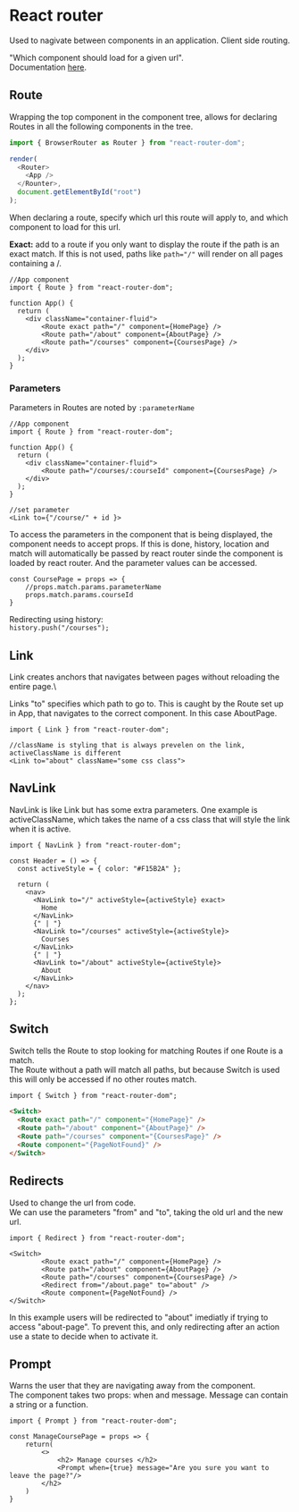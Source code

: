 # React router

Used to nagivate between components in an application. Client side routing.

"Which component should load for a given url".\
Documentation [here](https://reactrouter.com/core/api/Hooks).

## Route

Wrapping the top component in the component tree, allows for declaring Routes
in all the following components in the tree.

```js
import { BrowserRouter as Router } from "react-router-dom";

render(
  <Router>
    <App />
  </Rounter>,
  document.getElementById("root")
);
```

When declaring a route, specify which url this route will apply to, and which
component to load for this url.

**Exact:** add to a route if you only want to display the route if the path is an exact match. If this is not used, paths like `path="/"` will render on all pages containing a /.

```JSX
//App component
import { Route } from "react-router-dom";

function App() {
  return (
    <div className="container-fluid">
        <Route exact path="/" component={HomePage} />
        <Route path="/about" component={AboutPage} />
        <Route path="/courses" component={CoursesPage} />
    </div>
  );
}
```

### Parameters

Parameters in Routes are noted by `:parameterName`

```JSX
//App component
import { Route } from "react-router-dom";

function App() {
  return (
    <div className="container-fluid">
        <Route path="/courses/:courseId" component={CoursesPage} />
    </div>
  );
}

//set parameter
<Link to={"/course/" + id }>
```

To access the parameters in the component that is being displayed, the component needs to accept props. If this is done, history, location and match will automatically be passed by react router sinde the component is loaded by react router. And the parameter values can be accessed.

```JSX
const CoursePage = props => {
    //props.match.params.parameterName
    props.match.params.courseId
}
```

Redirecting using history:\
`history.push("/courses");`

## Link

Link creates anchors that navigates between pages without reloading the entire page.\

Links "to" specifies which path to go to. This is caught by the Route set up in App, that navigates to the correct component. In this case AboutPage.

```JSX
import { Link } from "react-router-dom";

//className is styling that is always prevelen on the link, activeClassName is different
<Link to="about" className="some css class">
```

## NavLink

NavLink is like Link but has some extra parameters. One example is activeClassName, which takes the name of a css class that will style the link when it is active.

```JSX
import { NavLink } from "react-router-dom";

const Header = () => {
  const activeStyle = { color: "#F15B2A" };

  return (
    <nav>
      <NavLink to="/" activeStyle={activeStyle} exact>
        Home
      </NavLink>
      {" | "}
      <NavLink to="/courses" activeStyle={activeStyle}>
        Courses
      </NavLink>
      {" | "}
      <NavLink to="/about" activeStyle={activeStyle}>
        About
      </NavLink>
    </nav>
  );
};
```

## Switch

Switch tells the Route to stop looking for matching Routes if one Route is a match.\
The Route without a path will match all paths, but because Switch is used this will only be accessed if no other routes match.

```html
import { Switch } from "react-router-dom";

<Switch>
  <Route exact path="/" component="{HomePage}" />
  <Route path="/about" component="{AboutPage}" />
  <Route path="/courses" component="{CoursesPage}" />
  <Route component="{PageNotFound}" />
</Switch>
```

## Redirects

Used to change the url from code.\
We can use the parameters "from" and "to", taking the old url and the new url.

```JSX
import { Redirect } from "react-router-dom";

<Switch>
        <Route exact path="/" component={HomePage} />
        <Route path="/about" component={AboutPage} />
        <Route path="/courses" component={CoursesPage} />
        <Redirect from="/about.page" to="about" />
        <Route component={PageNotFound} />
</Switch>
```

In this example users will be redirected to "about" imediatly if trying to access "about-page". To prevent this, and only redirecting after an action use a state to decide when to activate it.

## Prompt

Warns the user that they are navigating away from the component.\
The component takes two props: when and message. Message can contain a string or a function.

```JSX
import { Prompt } from "react-router-dom";

const ManageCoursePage = props => {
    return(
        <>
            <h2> Manage courses </h2>
            <Prompt when={true} message="Are you sure you want to leave the page?"/>
        </h2>
    )
}
```

